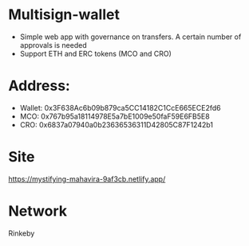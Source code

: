# Multisign-wallet
- Simple web app with governance on transfers. A certain number of approvals is needed
- Support ETH and ERC tokens (MCO and CRO)

# Address:
- Wallet: 0x3F638Ac6b09b879ca5CC14182C1CcE665ECE2fd6
- MCO: 0x767b95a18114978E5a7bE1009e50faF59E6FB5E8
- CRO: 0x6837a07940a0b23636536311D42805C87F1242b1

# Site
https://mystifying-mahavira-9af3cb.netlify.app/

# Network
Rinkeby
